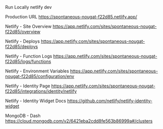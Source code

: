 Run Locally
netlify dev

Production URL
https://spontaneous-nougat-f22d85.netlify.app/

Netlify - Site Overview
https://app.netlify.com/sites/spontaneous-nougat-f22d85/overview

Netlify - Deploys
https://app.netlify.com/sites/spontaneous-nougat-f22d85/deploys

Netlify - Function Logs
https://app.netlify.com/sites/spontaneous-nougat-f22d85/logs/functions

Netlify - Environment Variables
https://app.netlify.com/sites/spontaneous-nougat-f22d85/configuration/env

Netlify - Identity Page
https://app.netlify.com/sites/spontaneous-nougat-f22d85/integrations/identity/netlify

Netlify - Identity Widget Docs
https://github.com/netlify/netlify-identity-widget

MongoDB - Dash
https://cloud.mongodb.com/v2/6421eba2cdd8fe563b86999a#/clusters
